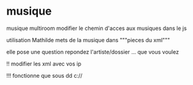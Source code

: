 # musique
musique multiroom
modifier le chemin d'acces aux musiques dans le js

utilisation
Mathilde mets de la musique dans """pieces du xml""" 

elle pose une question
repondez l'artiste/dossier ... que vous voulez

!! modifier les xml avec vos ip

!!! fonctionne que sous dd c://
